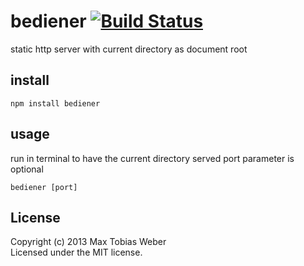 # bediener [![Build Status](https://secure.travis-ci.org/cioddi/node-bediener.png?branch=master)](http://travis-ci.org/cioddi/node-bediener)

static http server with current directory as document root

## install

```
npm install bediener
```

## usage
run in terminal to have the current directory served 
port parameter is optional

```
bediener [port]
```


## License
Copyright (c) 2013 Max Tobias Weber  
Licensed under the MIT license.
